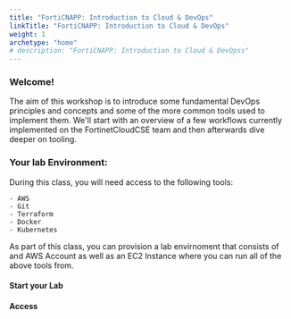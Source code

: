 ```yaml
---
title: "FortiCNAPP: Introduction to Cloud & DevOps"
linkTitle: "FortiCNAPP: Introduction to Cloud & DevOps"
weight: 1
archetype: "home"
# description: "FortiCNAPP: Introduction to Cloud & DevOpss"
---
```


<!--{{< launchdemoform >}}-->

### Welcome!

The aim of this workshop is to introduce some fundamental DevOps principles and concepts and some of the more common tools used to implement them. We'll start with an overview of a few workflows currently implemented on the FortinetCloudCSE team and then afterwards dive deeper on tooling.

### Your lab Environment:

During this class, you will need access to the following tools:

    - AWS
    - Git
    - Terraform
    - Docker
    - Kubernetes

As part of this class, you can provision a lab envirnoment that consists of and AWS Account as well as an EC2 Instance where you can run all of the above tools from.

#### Start your Lab


#### Access 